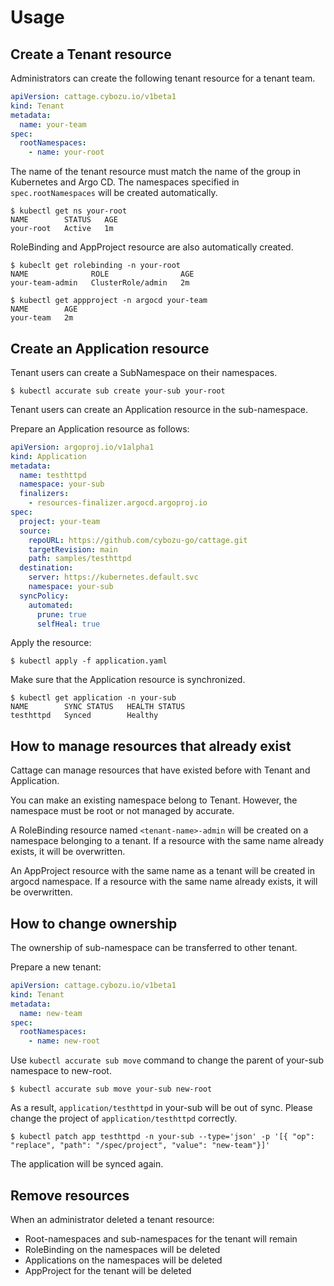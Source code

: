 # Usage

## Create a Tenant resource

Administrators can create the following tenant resource for a tenant team.

```yaml
apiVersion: cattage.cybozu.io/v1beta1
kind: Tenant
metadata:
  name: your-team
spec:
  rootNamespaces:
    - name: your-root
```

The name of the tenant resource must match the name of the group in Kubernetes and Argo CD.
The namespaces specified in `spec.rootNamespaces` will be created automatically.

```console
$ kubectl get ns your-root
NAME        STATUS   AGE
your-root   Active   1m
```

RoleBinding and AppProject resource are also automatically created.

```console
$ kubeclt get rolebinding -n your-root
NAME              ROLE                AGE
your-team-admin   ClusterRole/admin   2m
```

```console
$ kubectl get appproject -n argocd your-team
NAME        AGE
your-team   2m
```

## Create an Application resource

Tenant users can create a SubNamespace on their namespaces.

```console
$ kubectl accurate sub create your-sub your-root
```

Tenant users can create an Application resource in the sub-namespace.

Prepare an Application resource as follows:

```yaml
apiVersion: argoproj.io/v1alpha1
kind: Application
metadata:
  name: testhttpd
  namespace: your-sub
  finalizers:
    - resources-finalizer.argocd.argoproj.io
spec:
  project: your-team
  source:
    repoURL: https://github.com/cybozu-go/cattage.git
    targetRevision: main
    path: samples/testhttpd
  destination:
    server: https://kubernetes.default.svc
    namespace: your-sub
  syncPolicy:
    automated:
      prune: true
      selfHeal: true
```

Apply the resource:

```console
$ kubectl apply -f application.yaml
```

Make sure that the Application resource is synchronized.

```console
$ kubectl get application -n your-sub
NAME        SYNC STATUS   HEALTH STATUS
testhttpd   Synced        Healthy
```

## How to manage resources that already exist

Cattage can manage resources that have existed before with Tenant and Application.

You can make an existing namespace belong to Tenant.
However, the namespace must be root or not managed by accurate.

A RoleBinding resource named `<tenant-name>-admin` will be created on a namespace belonging to a tenant.
If a resource with the same name already exists, it will be overwritten.

An AppProject resource with the same name as a tenant will be created in argocd namespace.
If a resource with the same name already exists, it will be overwritten.

## How to change ownership

The ownership of sub-namespace can be transferred to other tenant.

Prepare a new tenant:

```yaml
apiVersion: cattage.cybozu.io/v1beta1
kind: Tenant
metadata:
  name: new-team
spec:
  rootNamespaces:
    - name: new-root
```

Use `kubectl accurate sub move` command to change the parent of your-sub namespace to new-root.

```console
$ kubectl accurate sub move your-sub new-root
```

As a result, `application/testhttpd` in your-sub will be out of sync.
Please change the project of `application/testhttpd` correctly.

```console
$ kubectl patch app testhttpd -n your-sub --type='json' -p '[{ "op": "replace", "path": "/spec/project", "value": "new-team"}]'
```

The application will be synced again.

## Remove resources

When an administrator deleted a tenant resource:
- Root-namespaces and sub-namespaces for the tenant will remain
- RoleBinding on the namespaces will be deleted
- Applications on the namespaces will be deleted
- AppProject for the tenant will be deleted
